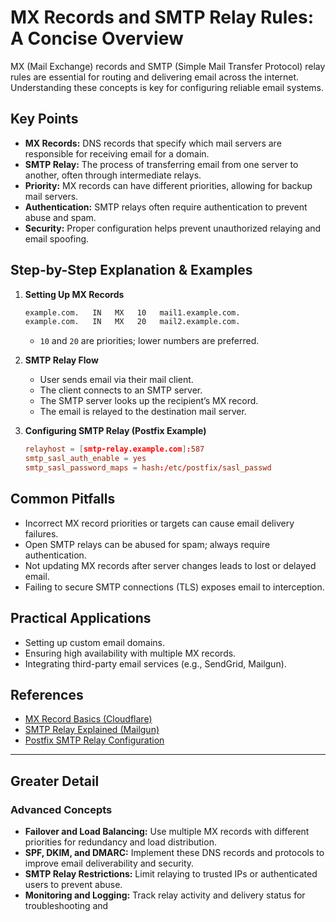 # MX Records and SMTP Relay Rules: A Concise Overview

MX (Mail Exchange) records and SMTP (Simple Mail Transfer Protocol) relay rules are essential for routing and delivering email across the internet. Understanding these concepts is key for configuring reliable email systems.

## Key Points

- **MX Records:** DNS records that specify which mail servers are responsible for receiving email for a domain.
- **SMTP Relay:** The process of transferring email from one server to another, often through intermediate relays.
- **Priority:** MX records can have different priorities, allowing for backup mail servers.
- **Authentication:** SMTP relays often require authentication to prevent abuse and spam.
- **Security:** Proper configuration helps prevent unauthorized relaying and email spoofing.

## Step-by-Step Explanation & Examples

1. **Setting Up MX Records**
   ```txt
   example.com.   IN   MX   10   mail1.example.com.
   example.com.   IN   MX   20   mail2.example.com.
   ```
   - `10` and `20` are priorities; lower numbers are preferred.

2. **SMTP Relay Flow**
   - User sends email via their mail client.
   - The client connects to an SMTP server.
   - The SMTP server looks up the recipient’s MX record.
   - The email is relayed to the destination mail server.

3. **Configuring SMTP Relay (Postfix Example)**
   ```conf
   relayhost = [smtp-relay.example.com]:587
   smtp_sasl_auth_enable = yes
   smtp_sasl_password_maps = hash:/etc/postfix/sasl_passwd
   ```

## Common Pitfalls

- Incorrect MX record priorities or targets can cause email delivery failures.
- Open SMTP relays can be abused for spam; always require authentication.
- Not updating MX records after server changes leads to lost or delayed email.
- Failing to secure SMTP connections (TLS) exposes email to interception.

## Practical Applications

- Setting up custom email domains.
- Ensuring high availability with multiple MX records.
- Integrating third-party email services (e.g., SendGrid, Mailgun).

## References

- [MX Record Basics (Cloudflare)](https://developers.cloudflare.com/dns/manage-dns-records/how-mx-records-work/)
- [SMTP Relay Explained (Mailgun)](https://www.mailgun.com/blog/what-is-smtp-relay/)
- [Postfix SMTP Relay Configuration](http://www.postfix.org/STANDARD_CONFIGURATION_README.html)

---

## Greater Detail

### Advanced Concepts

- **Failover and Load Balancing:** Use multiple MX records with different priorities for redundancy and load distribution.
- **SPF, DKIM, and DMARC:** Implement these DNS records and protocols to improve email deliverability and security.
- **SMTP Relay Restrictions:** Limit relaying to trusted IPs or authenticated users to prevent abuse.
- **Monitoring and Logging:** Track relay activity and delivery status for troubleshooting and
